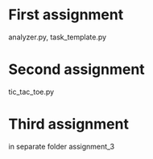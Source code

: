# First assignment
analyzer.py, 
task_template.py

# Second assignment
tic_tac_toe.py

# Third assignment
in separate folder assignment_3
